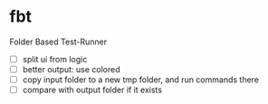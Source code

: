 # fbt
Folder Based Test-Runner

- [ ] split ui from logic
- [ ] better output: use colored
- [ ] copy input folder to a new tmp folder, and run commands there
- [ ] compare with output folder if it exists
